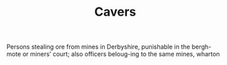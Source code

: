 ---
title: Cavers
letter: C
permalink: "/definitions/bld-cavers.html"
body: Persons stealing ore from mines in Derbyshire, punishable in the bergh-mote
  or miners’ court; also officers beloug-ing to the same mines, wharton
published_at: '2018-07-07'
source: Black's Law Dictionary 2nd Ed (1910)
layout: post
---